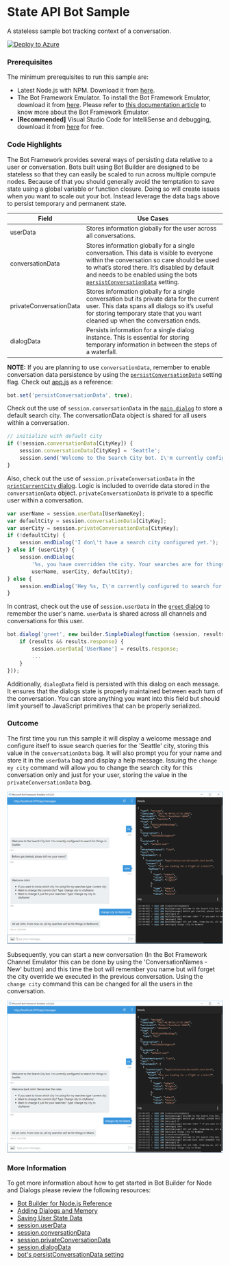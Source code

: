 # State API Bot Sample

A stateless sample bot tracking context of a conversation.

[![Deploy to Azure][Deploy Button]][Deploy Node/State]

[Deploy Button]: https://azuredeploy.net/deploybutton.png
[Deploy Node/State]: https://azuredeploy.net

### Prerequisites

The minimum prerequisites to run this sample are:
* Latest Node.js with NPM. Download it from [here](https://nodejs.org/en/download/).
* The Bot Framework Emulator. To install the Bot Framework Emulator, download it from [here](https://emulator.botframework.com/). Please refer to [this documentation article](https://github.com/microsoft/botframework-emulator/wiki/Getting-Started) to know more about the Bot Framework Emulator.
* **[Recommended]** Visual Studio Code for IntelliSense and debugging, download it from [here](https://code.visualstudio.com/) for free.

### Code Highlights

The Bot Framework provides several ways of persisting data relative to a user or conversation.
Bots built using Bot Builder are designed to be stateless so that they can easily be scaled to run across multiple compute nodes. Because of that you should generally avoid the temptation to save state using a global variable or function closure. Doing so will create issues when you want to scale out your bot. Instead leverage the data bags above to persist temporary and permanent state.

Field | Use Cases
-------- | ---------
userData | Stores information globally for the user across all conversations.
conversationData | Stores information globally for a single conversation. This data is visible to everyone within the conversation so care should be used to what’s stored there. It’s disabled by default and needs to be enabled using the bots [`persistConversationData`](https://docs.botframework.com/en-us/node/builder/chat-reference/interfaces/_botbuilder_d_.iuniversalbotsettings.html#persistconversationdata) setting.
privateConversationData | Stores information globally for a single conversation but its private data for the current user. This data spans all dialogs so it’s useful for storing temporary state that you want cleaned up when the conversation ends.
dialogData | Persists information for a single dialog instance. This is essential for storing temporary information in between the steps of a waterfall.

**NOTE:** If you are planning to use `conversationData`, remember to enable conversation data persistence by using the [`persistConversationData`](https://docs.botframework.com/en-us/node/builder/chat-reference/interfaces/_botbuilder_d_.iuniversalbotsettings.html#persistconversationdata) setting flag. Check out [app.js](app.js#L51) as a reference:

````JavaScript
bot.set('persistConversationData', true);
````

Check out the use of `session.conversationData` in the [`main dialog`](app.js#L29-L33) to store a default search city. The conversationData object is shared for all users within a conversation.

````JavaScript
// initialize with default city
if (!session.conversationData[CityKey]) {
    session.conversationData[CityKey] = 'Seattle';
    session.send('Welcome to the Search City bot. I\'m currently configured to search for things in %s', session.conversationData[CityKey]);
}
````

Also, check out the use of `session.privateConversationData` in the [`printCurrentCity` dialog](app.js#L75-L88). Logic is included to override data stored in the `conversationData` object. `privateConversationData` is private to a specific user within a conversation.

````JavaScript
var userName = session.userData[UserNameKey];
var defaultCity = session.conversationData[CityKey];
var userCity = session.privateConversationData[CityKey];
if (!defaultCity) {
    session.endDialog('I don\'t have a search city configured yet.');
} else if (userCity) {
    session.endDialog(
        '%s, you have overridden the city. Your searches are for things in %s. The default conversation city is %s.',
        userName, userCity, defaultCity);
} else {
    session.endDialog('Hey %s, I\'m currently configured to search for things in %s.', userName, defaultCity);
}
````

In contrast, check out the use of `session.userData` in the [`greet` dialog](app.js#L109-L117) to remember the user's name. `userData` is shared across all channels and conversations for this user.

````JavaScript
bot.dialog('greet', new builder.SimpleDialog(function (session, results) {
    if (results && results.response) {
        session.userData['UserName'] = results.response;
        ...
    }
}));
````

Additionally, `dialogData` field is persisted with this dialog on each message. It ensures that the dialogs state is properly maintained between each turn of the conversation. You can store anything you want into this field but should limit yourself to JavaScript primitives that can be properly serialized.

### Outcome

The first time you run this sample it will display a welcome message and configure itself to issue search queries for the 'Seattle' city, storing this value in the `conversationData` bag. It will also prompt you for your name and store it in the `userData` bag and display a help message. Issuing the `change my city` command will allow you to change the search city for this conversation only and just for your user, storing the value in the `privateConversationData` bag.

![Sample Outcome](images/outcome-1.png)

Subsequently, you can start a new conversation (In the Bot Framework Channel Emulator this can be done by using the 'ConversationNames - New' button) and this time the bot will remember you name but will forget the city override we executed in the previous conversation. Using the `change city` command this can be changed for all the users in the conversation.

![Sample Outcome](images/outcome-2.png)

### More Information

To get more information about how to get started in Bot Builder for Node and Dialogs please review the following resources:
* [Bot Builder for Node.js Reference](https://docs.botframework.com/en-us/node/builder/overview/#navtitle)
* [Adding Dialogs and Memory](https://docs.botframework.com/en-us/node/builder/guides/core-concepts/#adding-dialogs-and-memory)
* [Saving User State Data](https://docs.botframework.com/en-us/core-concepts/userdata)
* [session.userData](https://docs.botframework.com/en-us/node/builder/chat-reference/classes/_botbuilder_d_.session.html#userdata)
* [session.conversationData](https://docs.botframework.com/en-us/node/builder/chat-reference/classes/_botbuilder_d_.session.html#conversationdata)
* [session.privateConversationData](https://docs.botframework.com/en-us/node/builder/chat-reference/classes/_botbuilder_d_.session.html#privateconversationdata)
* [session.dialogData](https://docs.botframework.com/en-us/node/builder/chat-reference/classes/_botbuilder_d_.session.html#dialogdata)
* [bot's persistConversationData setting](https://docs.botframework.com/en-us/node/builder/chat-reference/interfaces/_botbuilder_d_.iuniversalbotsettings.html#persistconversationdata)
